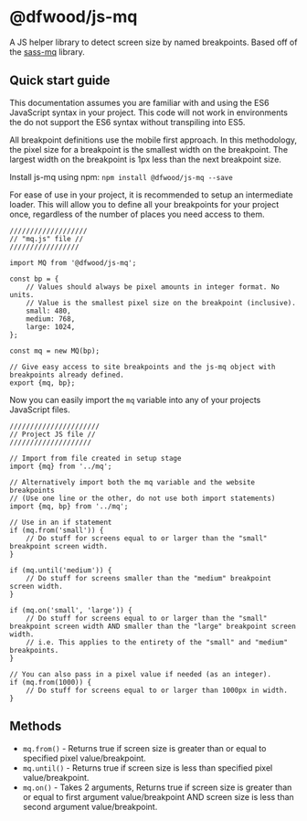 # @dfwood/js-mq

A JS helper library to detect screen size by named breakpoints. Based off of the [sass-mq](https://www.npmjs.com/package/sass-mq) library.

## Quick start guide
This documentation assumes you are familiar with and using the ES6 JavaScript syntax in your project. This code will not work in environments the do not support the ES6 syntax without transpiling into ES5.

All breakpoint definitions use the mobile first approach. In this methodology, the pixel size for a breakpoint is the smallest width on the breakpoint. The largest width on the breakpoint is 1px less than the next breakpoint size.

Install js-mq using npm:
`npm install @dfwood/js-mq --save`

For ease of use in your project, it is recommended to setup an intermediate loader. This will allow you to define all your breakpoints for your project once, regardless of the number of places you need access to them.
```ecmascript 6
///////////////////
// "mq.js" file //
/////////////////

import MQ from '@dfwood/js-mq';

const bp = {
    // Values should always be pixel amounts in integer format. No units.
    // Value is the smallest pixel size on the breakpoint (inclusive).
    small: 480,
    medium: 768,
    large: 1024,
};

const mq = new MQ(bp);

// Give easy access to site breakpoints and the js-mq object with breakpoints already defined.
export {mq, bp};
```

Now you can easily import the `mq` variable into any of your projects JavaScript files.
```ecmascript 6
//////////////////////
// Project JS file //
////////////////////

// Import from file created in setup stage
import {mq} from '../mq';

// Alternatively import both the mq variable and the website breakpoints
// (Use one line or the other, do not use both import statements)
import {mq, bp} from '../mq';

// Use in an if statement
if (mq.from('small')) {
    // Do stuff for screens equal to or larger than the "small" breakpoint screen width.
}

if (mq.until('medium')) {
    // Do stuff for screens smaller than the "medium" breakpoint screen width.
}

if (mq.on('small', 'large')) {
    // Do stuff for screens equal to or larger than the "small" breakpoint screen width AND smaller than the "large" breakpoint screen width.
    // i.e. This applies to the entirety of the "small" and "medium" breakpoints.
}

// You can also pass in a pixel value if needed (as an integer).
if (mq.from(1000)) {
    // Do stuff for screens equal to or larger than 1000px in width.
}
```

## Methods
* `mq.from()` - Returns true if screen size is greater than or equal to specified pixel value/breakpoint.
* `mq.until()` - Returns true if screen size is less than specified pixel value/breakpoint.
* `mq.on()` - Takes 2 arguments, Returns true if screen size is greater than or equal to first argument value/breakpoint AND screen size is less than second argument value/breakpoint. 